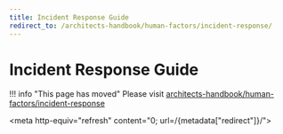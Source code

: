 ```yaml
---
title: Incident Response Guide
redirect_to: /architects-handbook/human-factors/incident-response/
---
```


# Incident Response Guide

!!! info "This page has moved"
    Please visit [architects-handbook/human-factors/incident-response](/architects-handbook/human-factors/incident-response/index.md)

<meta http-equiv="refresh" content="0; url=/{metadata["redirect"]}/">